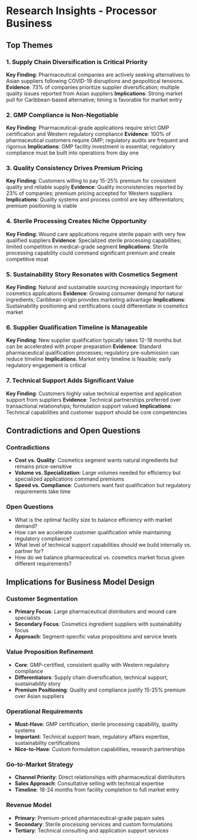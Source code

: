 # Research Insights - Processor Business

## Top Themes

### 1. Supply Chain Diversification is Critical Priority
**Key Finding**: Pharmaceutical companies are actively seeking alternatives to Asian suppliers following COVID-19 disruptions and geopolitical tensions.
**Evidence**: 73% of companies prioritize supplier diversification; multiple quality issues reported from Asian suppliers
**Implications**: Strong market pull for Caribbean-based alternative; timing is favorable for market entry

### 2. GMP Compliance is Non-Negotiable
**Key Finding**: Pharmaceutical-grade applications require strict GMP certification and Western regulatory compliance
**Evidence**: 100% of pharmaceutical customers require GMP; regulatory audits are frequent and rigorous
**Implications**: GMP facility investment is essential; regulatory compliance must be built into operations from day one

### 3. Quality Consistency Drives Premium Pricing
**Key Finding**: Customers willing to pay 15-25% premium for consistent quality and reliable supply
**Evidence**: Quality inconsistencies reported by 23% of companies; premium pricing accepted for Western suppliers
**Implications**: Quality systems and process control are key differentiators; premium positioning is viable

### 4. Sterile Processing Creates Niche Opportunity
**Key Finding**: Wound care applications require sterile papain with very few qualified suppliers
**Evidence**: Specialized sterile processing capabilities; limited competition in medical-grade segment
**Implications**: Sterile processing capability could command significant premium and create competitive moat

### 5. Sustainability Story Resonates with Cosmetics Segment
**Key Finding**: Natural and sustainable sourcing increasingly important for cosmetics applications
**Evidence**: Growing consumer demand for natural ingredients; Caribbean origin provides marketing advantage
**Implications**: Sustainability positioning and certifications could differentiate in cosmetics market

### 6. Supplier Qualification Timeline is Manageable
**Key Finding**: New supplier qualification typically takes 12-18 months but can be accelerated with proper preparation
**Evidence**: Standard pharmaceutical qualification processes; regulatory pre-submission can reduce timeline
**Implications**: Market entry timeline is feasible; early regulatory engagement is critical

### 7. Technical Support Adds Significant Value
**Key Finding**: Customers highly value technical expertise and application support from suppliers
**Evidence**: Technical partnerships preferred over transactional relationships; formulation support valued
**Implications**: Technical capabilities and customer support should be core competencies

## Contradictions and Open Questions

### Contradictions
- **Cost vs. Quality**: Cosmetics segment wants natural ingredients but remains price-sensitive
- **Volume vs. Specialization**: Large volumes needed for efficiency but specialized applications command premiums
- **Speed vs. Compliance**: Customers want fast qualification but regulatory requirements take time

### Open Questions
- What is the optimal facility size to balance efficiency with market demand?
- How can we accelerate customer qualification while maintaining regulatory compliance?
- What level of technical support capabilities should we build internally vs. partner for?
- How do we balance pharmaceutical vs. cosmetics market focus given different requirements?

## Implications for Business Model Design

### Customer Segmentation
- **Primary Focus**: Large pharmaceutical distributors and wound care specialists
- **Secondary Focus**: Cosmetics ingredient suppliers with sustainability focus
- **Approach**: Segment-specific value propositions and service levels

### Value Proposition Refinement
- **Core**: GMP-certified, consistent quality with Western regulatory compliance
- **Differentiators**: Supply chain diversification, technical support, sustainability story
- **Premium Positioning**: Quality and compliance justify 15-25% premium over Asian suppliers

### Operational Requirements
- **Must-Have**: GMP certification, sterile processing capability, quality systems
- **Important**: Technical support team, regulatory affairs expertise, sustainability certifications
- **Nice-to-Have**: Custom formulation capabilities, research partnerships

### Go-to-Market Strategy
- **Channel Priority**: Direct relationships with pharmaceutical distributors
- **Sales Approach**: Consultative selling with technical expertise
- **Timeline**: 18-24 months from facility completion to full market entry

### Revenue Model
- **Primary**: Premium-priced pharmaceutical-grade papain sales
- **Secondary**: Sterile processing services and custom formulations
- **Tertiary**: Technical consulting and application support services
